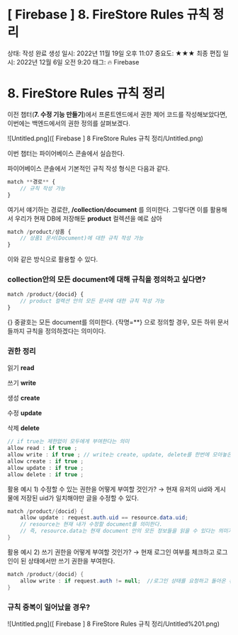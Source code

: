 # [ Firebase ] 8. FireStore Rules 규칙 정리

상태: 작성 완료
생성 일시: 2022년 11월 19일 오후 11:07
중요도: ★★★
최종 편집 일시: 2022년 12월 6일 오전 9:20
태그: 🔥 Firebase

# 8. FireStore Rules 규칙 정리

이전 챕터(**7. 수정 기능 만들기**)에서 프론트엔드에서 권한 제어 코드를 작성해보았다면,
이번에는 백엔드에서의 권한 정의를 살펴보겠다.

![Untitled.png]([ Firebase ] 8 FireStore Rules 규칙 정리/Untitled.png)

이번 챕터는 파이어베이스 콘솔에서 실습한다.

파이어베이스 콘솔에서 기본적인 규칙 작성 형식은 다음과 같다.

```jsx
match **경로** {
	// 규칙 작성 가능
}
```

여기서 얘기하는 경로란, **/collection/document** 를 의미한다.
그렇다면 이를 활용해서 우리가 현재 DB에 저장해둔 **product** 컬렉션을 예로 삼아

```jsx
match /product/상품 {
	// 상품1 문서(Document)에 대한 규칙 작성 가능
}
```

이와 같은 방식으로 활용할 수 있다.

### collection안의 모든 document에 대해 규칙을 정의하고 싶다면?

```jsx
match /product/{docid} {
	// product 컬렉션 안의 모든 문서에 대한 규칙 작성 가능
}
```

{} 중괄호는 모든 document를 의미한다.
{작명=**} 으로 정의할 경우, 모든 하위 문서들까지 규칙을 정의하겠다는 의미이다.

### 권한 정리

읽기 **read**

쓰기 **write**

생성 **create**

수정 **update**

삭제 **delete**

```java
// if true는 제한없이 모두에게 부여한다는 의미
allow read : if true ;
allow write : if true ; // write는 create, update, delete를 한번에 모아놓은 개념
allow create : if true ;
allow update : if true ;
allow delete : if true ; 
```

활용 예시 1) 수정할 수 있는 권한을 어떻게 부여할 것인가?
→ 현재 유저의 uid와 게시물에 저장된 uid가 일치해야만 글을 수정할 수 있다.

```java
match /product/{docid} {
	allow update : request.auth.uid == resource.data.uid;
	// resource는 현재 내가 수정할 document를 의미한다.
	// 즉, resource.data는 현재 document 안의 모든 정보들을 읽을 수 있다는 의미가 된다. 
}
```

활용 예시 2)  쓰기 권한을 어떻게 부여할 것인가?
→ 현재 로그인 여부를 체크하고 로그인이 된 상태에서만 쓰기 권한을 부여한다.

```java
match /product/{docid} {
	allow write : if request.auth != null;  //로그인 상태를 요청하고 돌아온 유저 객체값이 null이 아닐 경우에 권한 부여
}
```

### 규칙 중복이 일어났을 경우?

![Untitled.png]([ Firebase ] 8 FireStore Rules 규칙 정리/Untitled%201.png)